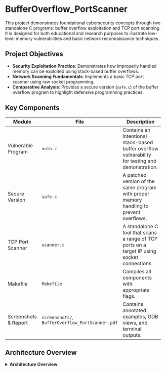 # BufferOverflow_PortScanner

This project demonstrates foundational cybersecurity concepts through two standalone C programs: buffer overflow exploitation and TCP port scanning. It is designed for both educational and research purposes to illustrate low-level memory vulnerabilities and basic network reconnaissance techniques.

## Project Objectives

- **Security Exploitation Practice**: Demonstrates how improperly handled memory can be exploited using stack-based buffer overflows.
- **Network Scanning Fundamentals**: Implements a basic TCP port scanner using raw socket programming.
- **Comparative Analysis**: Provides a secure version (`safe.c`) of the buffer overflow program to highlight defensive programming practices.

## Key Components

| Module       | File        | Description |
|--------------|-------------|-------------|
| Vulnerable Program | `vuln.c` | Contains an intentional stack-based buffer overflow vulnerability for testing and demonstration. |
| Secure Version | `safe.c` | A patched version of the same program with proper memory handling to prevent overflows. |
| TCP Port Scanner | `scanner.c` | A standalone C tool that scans a range of TCP ports on a target IP using socket connections. |
| Makefile | `Makefile` | Compiles all components with appropriate flags. |
| Screenshots & Report | `screenshots/`, `BufferOverflow_PortScanner.pdf` | Contains annotated examples, GDB views, and terminal outputs. |

## Architecture Overview

<details>
<summary><strong>Architecture Overview</strong></summary>

```bash
BufferOverflow_PortScanner/
├── vuln.c                      # Vulnerable buffer overflow demo
├── safe.c                      # Secure version with input protection
├── scanner.c                   # TCP port scanner via socket programming
├── screenshots/                # GDB and terminal capture images
├── BufferOverflow_PortScanner.pdf  # Full write-up with explanations
├── Makefile                    # Compiler instructions
├── .gitignore
└── README.md                   # Project documentation


## Build & Run Instructions

### 1. Compile All Binaries

```bash
make

./vuln
./safe
./scanner <target_ip> <start_port> <end_port>




